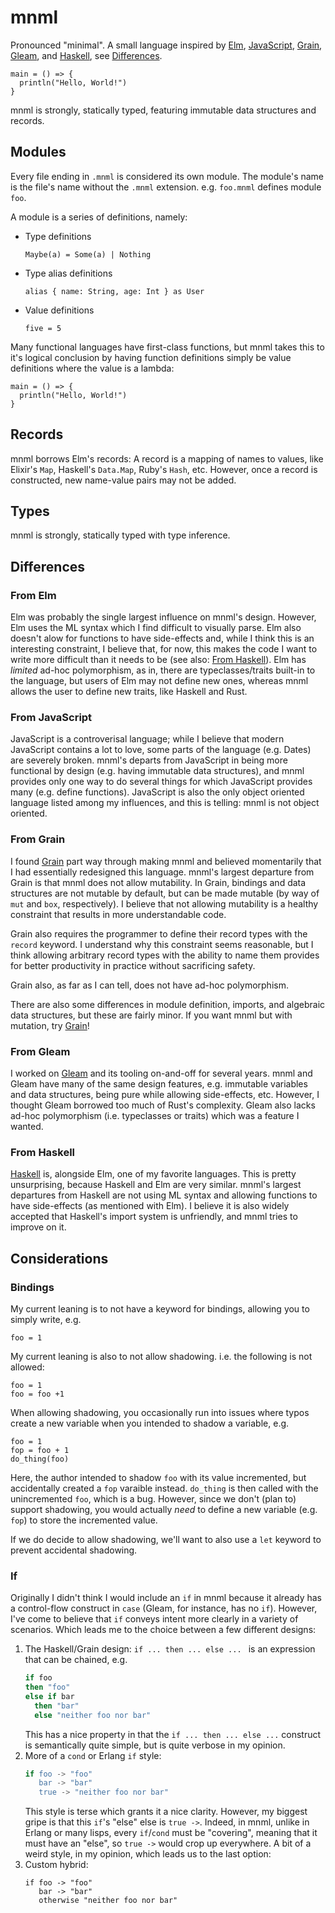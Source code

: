 # mnml

Pronounced "minimal". A small language inspired by [Elm], [JavaScript], [Grain], [Gleam], and [Haskell], see [Differences](#differences).

```mnml
main = () => {
  println("Hello, World!")
}
```

mnml is strongly, statically typed, featuring immutable data structures and records.

## Modules

Every file ending in `.mnml` is considered its own module. The module's name is the file's name without the `.mnml` extension. e.g. `foo.mnml` defines module `foo`.

A module is a series of definitions, namely:

- Type definitions
  ```mnml
  Maybe(a) = Some(a) | Nothing
  ```
- Type alias definitions
  ```mnml
  alias { name: String, age: Int } as User
  ```
- Value definitions
  ```mnml
  five = 5
  ```

Many functional languages have first-class functions, but mnml takes this to it's logical conclusion by having function definitions simply be value definitions where the value is a lambda:

```mnml
main = () => {
  println("Hello, World!")
}
```

## Records

mnml borrows Elm's records: A record is a mapping of names to values, like Elixir's `Map`, Haskell's `Data.Map`, Ruby's `Hash`, etc. However, once a record is constructed, new name-value pairs may not be added.

## Types

mnml is strongly, statically typed with type inference.

## Differences

### From Elm

Elm was probably the single largest influence on mnml's design.  However, Elm uses the ML syntax which I find difficult to visually parse.  Elm also doesn't alow for functions to have side-effects and, while I think this is an interesting constraint, I believe that, for now, this makes the code I want to write more difficult than it needs to be (see also: [From Haskell](###from-haskell)).  Elm has *limited* ad-hoc polymorphism, as in, there are typeclasses/traits built-in to the language, but users of Elm may not define new ones, whereas mnml allows the user to define new traits, like Haskell and Rust.

### From JavaScript

JavaScript is a controverisal language; while I believe that modern JavaScript contains a lot to love, some parts of the language (e.g. Dates) are severely broken.  mnml's departs from JavaScript in being more functional by design (e.g. having immutable data structures), and mnml provides only one way to do several things for which JavaScript provides many (e.g. define functions).  JavaScript is also the only object oriented language listed among my influences, and this is telling: mnml is not object oriented.

### From Grain

I found [Grain] part way through making mnml and believed momentarily that I had essentially redesigned this language.  mnml's largest departure from Grain is that mnml does not allow mutability.  In Grain, bindings and data structures are not mutable by default, but can be made mutable (by way of `mut` and `box`, respectively).  I believe that not allowing mutability is a healthy constraint that results in more understandable code.

Grain also requires the programmer to define their record types with the `record` keyword.  I understand why this constraint seems reasonable, but I think allowing arbitrary record types with the ability to name them provides for better productivity in practice without sacrificing safety.

Grain also, as far as I can tell, does not have ad-hoc polymorphism.

There are also some differences in module definition, imports, and algebraic data structures, but these are fairly minor.  If you want mnml but with mutation, try [Grain]!

### From Gleam

I worked on [Gleam] and its tooling on-and-off for several years.  mnml and Gleam have many of the same design features, e.g. immutable variables and data structures, being pure while allowing side-effects, etc.  However, I thought Gleam borrowed too much of Rust's complexity.  Gleam also lacks ad-hoc polymorphism (i.e. typeclasses or traits) which was a feature I wanted.

### From Haskell

[Haskell] is, alongside Elm, one of my favorite languages.  This is pretty unsurprising, because Haskell and Elm are very similar.  mnml's largest departures from Haskell are not using ML syntax and allowing functions to have side-effects (as mentioned with Elm).  I believe it is also widely accepted that Haskell's import system is unfriendly, and mnml tries to improve on it.

## Considerations

### Bindings

My current leaning is to not have a keyword for bindings, allowing you to simply write, e.g.
```
foo = 1
```

My current leaning is also to not allow shadowing.  i.e. the following is not allowed:

```
foo = 1
foo = foo +1
```

When allowing shadowing, you occasionally run into issues where typos create a new variable when you intended to shadow a variable, e.g.

```
foo = 1
fop = foo + 1
do_thing(foo)
```

Here, the author intended to shadow `foo` with its value incremented, but accidentally created a `fop` varaible instead.  `do_thing` is then called with the unincremented `foo`, which is a bug.  However, since we don't (plan to) support shadowing, you would actually *need* to define a new variable (e.g. `fop`) to store the incremented value.

If we do decide to allow shadowing, we'll want to also use a `let` keyword to prevent accidental shadowing.

### If

Originally I didn't think I would include an `if` in mnml because it already has a control-flow construct in `case` (Gleam, for instance, has no `if`).  However, I've come to believe that `if` conveys intent more clearly in a variety of scenarios.  Which leads me to the choice between a few different designs:

1. The Haskell/Grain design: `if ... then ... else ... ` is an expression that can be chained, e.g.
    ```haskell
    if foo
    then "foo"
    else if bar
      then "bar"
      else "neither foo nor bar"
    ```
    This has a nice property in that the `if ... then ... else ...` construct is semantically quite simple, but is quite verbose in my opinion.
2. More of a `cond` or Erlang `if` style:
    ```erlang
    if foo -> "foo"
       bar -> "bar"
       true -> "neither foo nor bar"
    ```
    This style is terse which grants it a nice clarity.  However, my biggest gripe is that this `if`'s "else" else is `true ->`.  Indeed, in mnml, unlike in Erlang or many lisps, every `if`/`cond` must be "covering", meaning that it must have an "else", so `true ->` would crop up everywhere.  A bit of a weird style, in my opinion, which leads us to the last option:
3. Custom hybrid:
    ```mnml
    if foo -> "foo"
       bar -> "bar"
       otherwise "neither foo nor bar"
    ```

<!-- References -->
[Elm]: https://elm-lang.org
[JavaScript]: https://developer.mozilla.org/en-US/docs/Web/JavaScript
[Grain]: https://grain-lang.org
[Gleam]: https://gleam.run
[Haskell]: https://haskell.org
